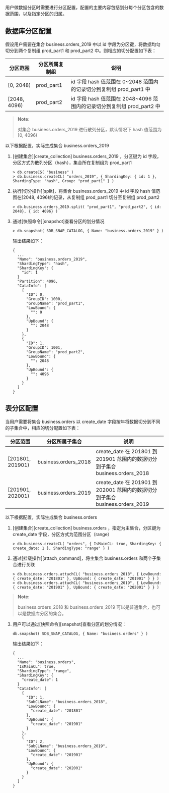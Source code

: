 [^_^]:
    分区配置
    作者：林友滨
    时间：20190529
    评审意见
    林友滨：初稿完成；时间：20190529
    市场部：时间：


用户做数据分区时需要进行分区配置，配置的主要内容包括划分每个分区包含的数据范围，以及指定分区的归属。

数据库分区配置
----

假设用户需要在集合 business.orders_2019 中以 id 字段为分区键，将数据均匀切分到两个复制组 prod_part1 和 prod_part2 中。则相应的切分配置如下表：

|分区范围 | 分区所属复制组 | 说明 |
|--------|---------------|------|
|[0, 2048) |prod_part1|id 字段 hash 值范围在 0~2048 范围内的记录切分到复制组 prod_part1 中|
|[2048, 4096) |prod_part2|id 字段 hash 值范围在 2048~4096 范围内的记录切分到复制组 prod_part2 中|

> **Note:**
>
> 对集合 business.orders_2019 进行散列分区，默认情况下 hash 值范围为[0, 4096)


以下根据配置，实际生成集合 business.orders_2019

1. [创建集合][create_collection] business.orders_2019 ，分区键为 id 字段，分区方式为散列分区（hash），集合所在复制组为 prod_part1
   ```lang-javascript
   > db.createCS( "business" )
   > db.business.createCL( "orders_2019", { ShardingKey: { id: 1 }, ShardingType: "hash", Group: "prod_part1" } )
   ```

2. 执行[切分操作][split]，将集合 business.orders_2019 中 id 字段 hash 值范围在[2048, 4096)的记录，从复制组 prod_part1 切分至复制组 prod_part2 

   ```lang-javascript
   > db.business.orders_2019.split( "prod_part1", "prod_part2", { id: 2048}, { id: 4096} )
   ```

3. 通过[快照命令][snapshot]查看分区的划分情况

   ```lang-javascript
   > db.snapshot( SDB_SNAP_CATALOG, { Name: "business.orders_2019" } )
   ```

   输出结果如下：

   ```lang-json
   {
     ...
     "Name": "business.orders_2019",
     "ShardingType": "hash",
     "ShardingKey": {
       "id": 1
     }
     "Partition": 4096,
     "CataInfo": [
       {
         "ID": 0,
         "GroupID": 1000,
         "GroupName": "prod_part1",
         "LowBound": {
           "": 0
         },
         "UpBound": {
           "": 2048
         }
       },
       {
         "ID": 1,
         "GroupID": 1001,
         "GroupName": "prod_part2",
         "LowBound": {
           "": 2048
         },
         "UpBound": {
           "": 4096
         }
       }
     ]
   }
   ```

表分区配置
----

当用户需要将集合 business.orders 以 create_date 字段按年将数据切分到不同的子集合中，相应的切分配置如下表：

|分区范围 | 分区所属子集合 | 说明 |
|--------|---------------|------|
|[201801, 201901) |business.orders_2018|create_date 在 201801 到 201901 范围内的数据切分到子集合 business.orders_2018|
|[201901, 202001) |business.orders_2019|create_date 在 201901 到 202001 范围内的数据切分到子集合 business.orders_2019|

以下根据配置，实际生成集合 business.orders

1. [创建集合][create_collection] business.orders ，指定为主集合，分区键为 create_date 字段，分区方式为范围分区（range）

   ```lang-javascript
   > db.business.createCL( "orders", { IsMainCL: true, ShardingKey: { create_date: 1 }, ShardingType: "range" } )
   ```

2. 通过[挂载操作][attach_command]，将主集合 business.orders 和两个子集合进行关联

   ```lang-javascript
   > db.business.orders.attachCL( "business.orders_2018", { LowBound: { create_date: "201801" }, UpBound: { create_date: "201901" } } )
   > db.business.orders.attachCL( "business.orders_2019", { LowBound: { create_date: "201901" }, UpBound: { create_date: "202001" } } )
   ```
> **Note:**
>
> business.orders_2018 和 business.orders_2019 可以是普通集合，也可以是数据库分区的集合。

3. 用户可以通过[快照命令][snapshot]查看分区的划分情况：

   ```lang-javascript
   db.snapshot( SDB_SNAP_CATALOG, { Name: "business.orders" } )
   ```

   输出结果如下：

   ```lang-json
   {
     ...
     "Name": "business.orders",
     "IsMainCL": true,
     "ShardingType": "range",
     "ShardingKey": {
       "create_date": 1
     }
     "CataInfo": [
       {
         "ID": 1,
         "SubCLName": "business.orders_2018",
         "LowBound": {
           "create_date": "201801"
         },
         "UpBound": {
           "create_date": "201901"
         }
       },
       {
         "ID": 2,
         "SubCLName": "business.orders_2019",
         "LowBound": {
           "create_date": "201901"
         },
         "UpBound": {
           "create_date": "202001"
         }
       }
     ]
   }
   ```

[^_^]:
    本文使用到的所有链接及引用。
[sharding_database]:manual/Distributed_Engine/Architecture/Sharding/architecture.md#数据库分区
[sharding_collection]:manual/Distributed_Engine/Architecture/Sharding/architecture.md#表分区
[create_collection]:manual/Manual/Sequoiadb_Command/SdbCS/createCL.md
[split]:manual/Manual/Sequoiadb_Command/SdbCollection/split.md
[attach_command]:manual/Manual/Sequoiadb_Command/SdbCollection/attachCL.md
[snapshot]:manual/Manual/Snapshot/Readme.md